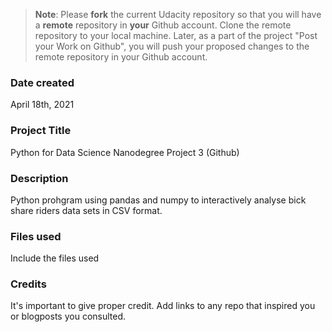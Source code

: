 >**Note**: Please **fork** the current Udacity repository so that you will have a **remote** repository in **your** Github account. Clone the remote repository to your local machine. Later, as a part of the project "Post your Work on Github", you will push your proposed changes to the remote repository in your Github account.

### Date created
April 18th, 2021

### Project Title
Python for Data Science Nanodegree Project 3 (Github)

### Description
Python prohgram using pandas and numpy to interactively analyse bick share riders data sets in CSV format. 

### Files used
Include the files used

### Credits
It's important to give proper credit. Add links to any repo that inspired you or blogposts you consulted.

